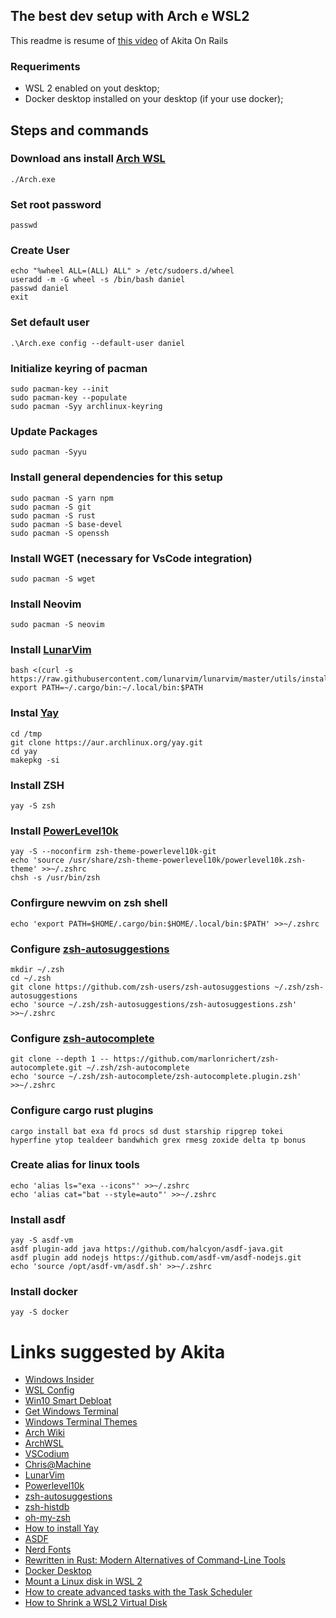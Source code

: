 
## The best dev setup with Arch e WSL2

This readme is resume of [this vídeo](https://www.youtube.com/watch?v=sjrW74Hx5Po) of Akita On Rails

### Requeriments

* WSL 2 enabled on yout desktop;
* Docker desktop installed on your desktop (if your use docker);

## Steps and commands

### Download ans install [Arch WSL](https://github.com/yuk7/ArchWSL)

    ./Arch.exe

### Set root password

    passwd

### Create User

    echo "%wheel ALL=(ALL) ALL" > /etc/sudoers.d/wheel
    useradd -m -G wheel -s /bin/bash daniel
    passwd daniel
    exit

### Set default user

    .\Arch.exe config --default-user daniel

### Initialize keyring of pacman

    sudo pacman-key --init
    sudo pacman-key --populate
    sudo pacman -Syy archlinux-keyring

### Update Packages

    sudo pacman -Syyu

### Install general dependencies for this setup

    sudo pacman -S yarn npm
    sudo pacman -S git
    sudo pacman -S rust
    sudo pacman -S base-devel
    sudo pacman -S openssh

### Install WGET (necessary for VsCode integration)

    sudo pacman -S wget

### Install Neovim

    sudo pacman -S neovim

### Install [LunarVim](https://github.com/LunarVim/LunarVim)

    bash <(curl -s https://raw.githubusercontent.com/lunarvim/lunarvim/master/utils/installer/install.sh)
    export PATH=~/.cargo/bin:~/.local/bin:$PATH


### Instal [Yay]()

    cd /tmp
    git clone https://aur.archlinux.org/yay.git
    cd yay
    makepkg -si

### Install ZSH

    yay -S zsh

### Install [PowerLevel10k](https://github.com/romkatv/powerlevel10k#installation)

    yay -S --noconfirm zsh-theme-powerlevel10k-git
    echo 'source /usr/share/zsh-theme-powerlevel10k/powerlevel10k.zsh-theme' >>~/.zshrc
    chsh -s /usr/bin/zsh

### Confirgure newvim on zsh shell

    echo 'export PATH=$HOME/.cargo/bin:$HOME/.local/bin:$PATH' >>~/.zshrc

### Configure [zsh-autosuggestions](https://github.com/zsh-users/zsh-autosuggestions)

    mkdir ~/.zsh
    cd ~/.zsh
    git clone https://github.com/zsh-users/zsh-autosuggestions ~/.zsh/zsh-autosuggestions
    echo 'source ~/.zsh/zsh-autosuggestions/zsh-autosuggestions.zsh' >>~/.zshrc

### Configure [zsh-autocomplete](https://github.com/marlonrichert/zsh-autocomplete)

    git clone --depth 1 -- https://github.com/marlonrichert/zsh-autocomplete.git ~/.zsh/zsh-autocomplete
    echo 'source ~/.zsh/zsh-autocomplete/zsh-autocomplete.plugin.zsh' >>~/.zshrc

### Configure cargo rust plugins

    cargo install bat exa fd procs sd dust starship ripgrep tokei hyperfine ytop tealdeer bandwhich grex rmesg zoxide delta tp bonus

### Create alias for linux tools

    echo 'alias ls="exa --icons"' >>~/.zshrc
    echo 'alias cat="bat --style=auto"' >>~/.zshrc

### Install asdf

    yay -S asdf-vm
    asdf plugin-add java https://github.com/halcyon/asdf-java.git 
    asdf plugin add nodejs https://github.com/asdf-vm/asdf-nodejs.git
    echo 'source /opt/asdf-vm/asdf.sh' >>~/.zshrc

### Install docker 

    yay -S docker

# Links suggested by Akita

* [Windows Insider](https://www.youtube.com/redirect?event=video_description&redir_token=QUFFLUhqbWxYTlZ5OVpnS2ZJR21Rc09JOEFiUFRYcmZ3d3xBQ3Jtc0tsOV9oZ0NhMl93VHkwdjI1eDRkNngwTFdqbEJPU1NxZ1NFM2FGVnVEVlNmTHBXTGwxSjl2aEs5NWVBT3RxWHVRRUdtUmZuOEhoaW1JSnZDWUJkWkJQelAxMkxneFpJSjhIaXRRVTZqRjhRUEI4TnpFSQ&q=https%3A%2F%2Finsider.windows.com%2Fen-us%2Fabout-windows-insider-program)
* [WSL Config](https://www.youtube.com/redirect?event=video_description&redir_token=QUFFLUhqbE51S2M4NXhpNmFBSlNwM190MlNsTWJVZXdNUXxBQ3Jtc0ttWWNfOWJBTS1SUGdMVFVNX0hMY1phZTlWS0UzanJXQ1Z4TExkMEROMHMxZHdKVHo5RmNUeUxKeWNtb2NhaTZSVHNqTFpIOTZEQUIzcVNYUDFYazRON0h6U01tRkEtWm5IallSOWFJMUZWWEFvZU9hOA&q=https%3A%2F%2Fgithub.com%2FMicrosoftDocs%2FWSL%2Fblob%2Fmain%2FWSL%2Fwsl-config.md)
* [Win10 Smart Debloat](https://www.youtube.com/redirect?event=video_description&redir_token=QUFFLUhqazJGbTRyOFBaMzVIRldoSFRvWkdVeVZfMGNkZ3xBQ3Jtc0tsVFdGZ05xcTRyaV9PMmc4WEM2LWhHajlsSUwxbmtHdWt2ZWZQV0RKY0QtenpqaTN5X3Q1RXZkVWtMUnpSSnRkazhLbjRzeVFnQVRrY0Z6S1Z6ZjRDY0hadm92WlBnTTh6cFZPeGRhMXdCdmpQTTVTdw&q=https%3A%2F%2Fgithub.com%2FLeDragoX%2FWin10SmartDebloat)
* [Get Windows Terminal](https://www.youtube.com/redirect?event=video_description&redir_token=QUFFLUhqa1N6Zkx2TFItU2k2Y0hxSHVfUzAwMlhlQTg5UXxBQ3Jtc0tsVXd6MlkyNl9uNDFWTTVvNFozRVN5QXZRNkRRSmwwNGY4SVFONGV2WGpUM3ZoRjJ0YXRtdlV6Q0ZOZi14bWluRlQtUkZqRTIyTnNZblhHT21pcEp5eno2djNUbWVwWXlhVDBydGFMRzV5QlNUanlUdw&q=https%3A%2F%2Fwww.microsoft.com%2Fen-us%2Fp%2Fwindows-terminal%2F9n0dx20hk701)
* [Windows Terminal Themes](https://www.youtube.com/redirect?event=video_description&redir_token=QUFFLUhqbGNIYWxsUUlrOW80UmhkYkdRV29TQzNwQXdiZ3xBQ3Jtc0trNDJ5OUFPZU9KZTFjREtnTVNBcWhyRlpIMGlOVUsyQU51MWNSVS02ZThsUmtyZzZzVjJodV9LWkdZWUlIWlJ4MnF5R0lSY2ZwTFJIVHZscEJSOVB6djJiRkNpeGlrREgtWm95MnNKR25rTGhwMEFzNA&q=https%3A%2F%2Fwindowsterminalthemes.dev%2F)
* [Arch Wiki](https://www.youtube.com/redirect?event=video_description&redir_token=QUFFLUhqbjRhOC1kZ3I0ZEJFcDVwMldtVC1zcDQyNnlkQXxBQ3Jtc0tuUEowSk9ObzlTY3lnYUVvdTNuRm9KRWQyQkZ3ZWhFc3NTcUNnSC1ZTENCeXhWRTRWbkJCbE1KdjVIVVM3X1VkUTc3YnphWVVHUEk4TmNhZ0dLTWVPQXg1dzMyeDFiWi1fUkQ1R0p4WWZUU3FPUnU2SQ&q=https%3A%2F%2Fwiki.archlinux.org%2F)
* [ArchWSL](https://www.youtube.com/redirect?event=video_description&redir_token=QUFFLUhqblFiLUdMR2I1UUFhaFdsSWdINEx3UnBWNko3d3xBQ3Jtc0ttMERwcUdtM3ZXZm1mVkI3US1UdnQ5cWgzNndLdF9JR3dRV1JWY1BGamlTVDFONUM5SHFaSHdrbUxOVlVmczdjb3RKWHBWdEtyX0I2cURWVGNwendOVVJhX0xUalhhU0RKSlNfYlNxamRRQmllVkx6WQ&q=https%3A%2F%2Fgithub.com%2Fyuk7%2FArchWSL)
* [VSCodium](https://www.youtube.com/redirect?event=video_description&redir_token=QUFFLUhqbHV3VU5nNEZ0cUxCZ3pJZHdOczJsYzhrZE4tQXxBQ3Jtc0tsYk9OdVlIZWhjd25KbFdId2FYUU1CaXhNOEhPOUJMa2FyZGd5TjdsS3hoblRueWRYdTFlYVpSVTdlNWRZX09tTUdqdlNuWkNhcnpiZWIyd3paUEtrZEoyTnNBY05lMkJNQlk4V3VEVlVKY1R5VUowVQ&q=https%3A%2F%2Fvscodium.com%2F)
* [Chris@Machine](https://www.youtube.com/redirect?event=video_description&redir_token=QUFFLUhqbnA5Z1hBYzJIdHJRWC1jOE9hOHdLY3JqSS1wZ3xBQ3Jtc0trS3hJUE1FaUZwTk5ZS3pSaXd4TFBlcUpUTXkwOWxWTlNrS3NmcFBONTY0SU9CWjZjbWFZX3pCUDhlc1FmZk1hQ0xfaUlzSlFyQ1BVQ2pDRXpMaDRiYlc1RVVCdkg1VDFCdTBVWVR3MjBfUkJRdnVjOA&q=https%3A%2F%2Fwww.chrisatmachine.com%2F)
* [LunarVim](https://www.youtube.com/redirect?event=video_description&redir_token=QUFFLUhqbXJ0S3VHa21oRTF6bzg1cjg4aU9VOHZ5TjFWZ3xBQ3Jtc0tuZjZqRElxUmhISHdBMjNQZ0lLTWJSeW5PNTlrcFZPdUtiMmFKUVNOT3RYb1dwbThNbXcyU2ZTWHRDVGVfd25IMmthQng0VWJtQy1qOGo3aXV0NG9PQlUyNXpCOEh3YktuUFNwS1B0cWJtNkYwWUdQZw&q=https%3A%2F%2Fwww.lunarvim.org%2F%23opinionated)
* [Powerlevel10k](https://www.youtube.com/redirect?event=video_description&redir_token=QUFFLUhqbVhhWXFDR2hPeDc3eEVVSldxN1dnYVp4RHRBQXxBQ3Jtc0tuUVpTMDg4cFlxOFh6aUlZaFNGVXhsY0w4OTEwYVBNSDNEcEpnWVdqT0VkN1RiX0txb29hNHFKS1B4UGs4Y1lMc09ZVjVnQTg3azg2M1VnRTZJYU5hdTlVdnE2TDNpTlo0WlNvanYtVmt3NU40cHFLMA&q=https%3A%2F%2Fgithub.com%2Fromkatv%2Fpowerlevel10k)
* [zsh-autosuggestions](https://www.youtube.com/redirect?event=video_description&redir_token=QUFFLUhqbFExRG1kaWQ5YW5ROHdUZVVyWU5MS3pSSlVzZ3xBQ3Jtc0trOVVBNEgzTkxFcXJiZEdxLTVpeTRHTzUwellsTWhGdHZEQk5uSDVKNTJsV1ludDdPOHlweVZQbnNQblhVeHBWME9YdmNUMEJ4VWU5MldFeW11UndCR2JSaGQxdGlXTFNhLWhGUFBaNl9Qbm5BdjY2Zw&q=https%3A%2F%2Fgithub.com%2Fzsh-users%2Fzsh-autosuggestions)
* [zsh-histdb](https://www.youtube.com/redirect?event=video_description&redir_token=QUFFLUhqbXM4Yzhlc09IWDhsamNVd0pRUVQzMmJURm9SUXxBQ3Jtc0tueFlNZlJvSnVaWmwzNWlXTWNhdi1tSHI0T2FfeHhMWjRlN25haXhuMUxrMWFRVHMwdXlKbkFGdUJKalRac20ydDZiRC1QcTJEcU1nSEhLdUUxcnRBXzhvaW9nWDkzRkJ2bzlQbndXZkxFMkpwUVhoQQ&q=https%3A%2F%2Fgithub.com%2Flarkery%2Fzsh-histdb)
* [oh-my-zsh](https://www.youtube.com/redirect?event=video_description&redir_token=QUFFLUhqbXAxTjIwa29WQXpiZXJZVW9fLWFCSlZnNDhOZ3xBQ3Jtc0tsSkFYOGhuSU52M3RaWU8yd1MyQXIxbm9QUm52YjNiZkM0dnhpd3A2RV9TR3Jmb1g1Q0Z6RVhLcVdWSlE3LUUyWnY2X1ZIa2Z1MUYya1FWcWFWOWtBeHdtZUl2SVRBMkZNeHQ4YVRSbE1qWS1kRnA3cw&q=https%3A%2F%2Fohmyz.sh%2F)
* [How to install Yay](https://www.youtube.com/redirect?event=video_description&redir_token=QUFFLUhqbi04WGRVT243NHVjZXItVUZxVDFNRUk3THJzUXxBQ3Jtc0tsV3BMY3haLThCdWt3YlF6LWN0OUt1S2dYRWpqTTl5WENPd29yQ2F6SjJKbC1fQm1HVlU5OWVRZUNQTEdRNDNfRGt0d2l6TnBfS2R5Z2FaX1h5Tm16VUtDTVV0YjNsc25CRXBxY3ptUDRaZ3I1TEUzNA&q=https%3A%2F%2Fwww.tecmint.com%2Finstall-yay-aur-helper-in-arch-linux-and-manjaro%2F)
* [ASDF](https://www.youtube.com/redirect?event=video_description&redir_token=QUFFLUhqbGFvaFNibUdobkRzb0tlX0RqZndRRWh1S0gzUXxBQ3Jtc0trN01QZFB6T2lLd0EtOVduVkwxWWhDMGk2cmEzZk0yNnlRQmJYTFZQelVSRTllbFdjUDV6Mzl3UFk3T3lVS2hGSUZVdTlPUHdGXy14ZmpsSjUxSHZheWxxci1oV3dlVkplU0Rla3VjVm1OT0I0VUJxOA&q=https%3A%2F%2Fasdf-vm.com%2Fguide%2Fgetting-started.html%23_1-install-dependencies)
* [Nerd Fonts](https://www.youtube.com/redirect?event=video_description&redir_token=QUFFLUhqa0t5S1d3YVkySVhxSlE2d3VVTzFMOFUwZ1Bwd3xBQ3Jtc0tuOHRaSEgtRHhBaHYtSU5nbnQ4UmljTXZoOUt6ZjdFQXh4OVluUlBZSEN2Q21QY3hacUdZRy1Zb3lTdkJFZXV0WDNyUG1mdmJBOWtzRmVXVzhBR1dYeXhoT1pPVEMxZ0x1Y1B1eE1SR0lFVHFrbHIwaw&q=https%3A%2F%2Fgithub.com%2Fryanoasis%2Fnerd-fonts)
* [Rewritten in Rust: Modern Alternatives of Command-Line Tools](https://www.youtube.com/redirect?event=video_description&redir_token=QUFFLUhqbndoaE1KdUxncFZ4YjZIcVl4dlJJNnByUFMyZ3xBQ3Jtc0trbmIwcGgtMDhJamJ3LXR5QTlyLW5SZ2YzNkpuZlJrT3pyYzY4Zl9VSDRtOWRIeXozczdxbk5NYnhISjcxaWFmREVweTd0RDUweXE5RURZdEs4ekpIUjQwT3hYNU5XQTBKY0l2bkpTWEp1eEpSWmYtSQ&q=https%3A%2F%2Fzaiste.net%2Fposts%2Fshell-commands-rust%2F)
* [Docker Desktop](https://www.youtube.com/redirect?event=video_description&redir_token=QUFFLUhqbGd5WkFtV1pqMVNZby12TVdFRmhGSjRRVUYzd3xBQ3Jtc0treVJKc2dackdCMkJqTF92U1ZDRWpYTzNjb21RSzNJZFNPNGhYM1JlQmZnQ3Vyc2NRS0VaamM3SHlzZ3BLeWVIa1MzVDk4VlFVRkFpaEt5TmxzWmZfTUR4akZBOS13anhZbFJ3cGVvUnM4THhvY19nQQ&q=https%3A%2F%2Fdocs.docker.com%2Fdesktop%2Fwindows%2Fwsl%2F)
* [Mount a Linux disk in WSL 2](https://www.youtube.com/redirect?event=video_description&redir_token=QUFFLUhqbWdBdk1QR05TZC14Zi1OUUh1MlNySmdKS1RmQXxBQ3Jtc0trR1VZSDdIejVhWURWa1BYa3BfWHJEb0xRcmFfYTZDX3pzeXRqZDRHOUxuVXE4MlpVRGQtbl90NkxVcmEzOVVqTHotVC16TF9kUmNuMlptOGNvalgwUnRKSWFHVm9iQU9KNVJwNm91NXJmM2FnejZQcw&q=https%3A%2F%2Fdocs.microsoft.com%2Fen-us%2Fwindows%2Fwsl%2Fwsl2-mount-disk)
* [How to create advanced tasks with the Task Scheduler](https://www.youtube.com/redirect?event=video_description&redir_token=QUFFLUhqbVVJTHhkd3JGbUpiNG52aFdKSllxak5QaHZvUXxBQ3Jtc0ttMFg3Y2VpdkFoUURUYTB3c0swaUt1cEZoNUZMQnhWSVVKLURKMFp6cnRDYVgyYlp1eFdFeWIweENFeFkxanBraTJMM2FKRnFQY3I5bW91dG9FRzRjQ09qRWQ0Zzh0OHlZdEdRbnY4WjZsS1htMXp1bw&q=https%3A%2F%2Fwww.digitalcitizen.life%2Fadvanced-users-task-creation-task-scheduler%2F)
* [How to Shrink a WSL2 Virtual Disk](https://www.youtube.com/redirect?event=video_description&redir_token=QUFFLUhqa1p6SmlZMk85UER3dnVCb2NqOElrbFZkOUd0d3xBQ3Jtc0trb3otUE5fZjUwdktUcGIyZnZ3WnQ3NGoyN1U0X21oZ3VxOE5KU183cEtib0pKV0VNdUllWkpndGVMR1VVaHdBTGItY1VvVVZBdXV0bEstcnk0N24wc19lV3RSa0hVdTU0NGswT2Q4eGxJUmxHX3RWYw&q=https%3A%2F%2Fstephenreescarter.net%2Fhow-to-shrink-a-wsl2-virtual-disk%2F)
